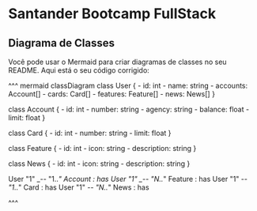 # Santander Bootcamp FullStack

## Diagrama de Classes

Você pode usar o Mermaid para criar diagramas de classes no seu README. Aqui está o seu código corrigido:

^^^ mermaid
classDiagram
  class User {
    - id: int
    - name: string
    - accounts: Account[]
    - cards: Card[]
    - features: Feature[]
    - news: News[]
  }

  class Account {
    - id: int
    - number: string
    - agency: string
    - balance: float
    - limit: float
  }

  class Card {
    - id: int
    - number: string
    - limit: float
  }

  class Feature {
    - id: int
    - icon: string
    - description: string
  }

  class News {
    - id: int
    - icon: string
    - description: string
  }

User "1" _-- "1..*" Account : has
User "1" _-- "N..*" Feature : has
User "1" *-- "1..*" Card : has
User "1" *-- "N..*" News : has

^^^
